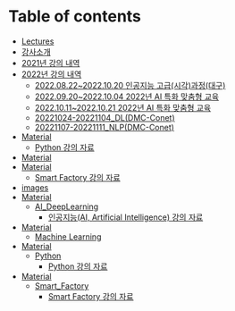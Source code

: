 # Table of contents

* [Lectures](README.md)
* [강사소개](undefined.md)
* [2021년 강의 내역](2021/Readme.md)
* [2022년 강의 내역](2022/Readme.md)
  * [2022.08.22\~2022.10.20 인공지능 고급(시각)과정(대구)](2022/20220822-20220905\_CV\(ICT\).md)
  * [2022.09.20\~2022.10.04 2022년 AI 특화 맞춤형 교육](2022/20220920-20221004\_AI\&DS\(GSC\).md)
  * [2022.10.11\~2022.10.21 2022년 AI 특화 맞춤형 교육](2022/20221011-20221021\_NLP\(GSC\).md)
  * [20221024-20221104\_DL(DMC-Conet)](2022/20221024-20221104\_DL\(DMC-Conet\).md)
  * [20221107-20221111\_NLP(DMC-Conet)](2022/20221107-20221111\_NLP\(DMC-Conet\).md)
* [Material](material/README.md)
  * [Python 강의 자료](Material/Python.md)
* [Material](Material/README.md)
* [Material](material-2/README.md)
  * [Smart Factory 강의 자료](Material/Smart\_Factory.md)
* [images](images/Readme.md)
* [Material](material-3/README.md)
  * [AI\_DeepLearning](material-3/ai\_deeplearning/README.md)
    * [인공지능(AI, Artificial Intelligence) 강의 자료](Material/AI\_DeepLearning/AI\_DeepLearning.md)
* [Material](material-4/README.md)
  * [Machine Learning](Material/MachineLearning/README.md)
* [Material](material-5/README.md)
  * [Python](material-5/python/README.md)
    * [Python 강의 자료](Material/Python/Python.md)
* [Material](material-6/README.md)
  * [Smart\_Factory](material-6/smart\_factory/README.md)
    * [Smart Factory 강의 자료](Material/Smart\_Factory/Smart\_Factory.md)
